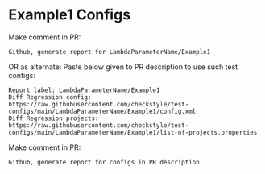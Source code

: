 # Example1 Configs
Make comment in PR:
```
Github, generate report for LambdaParameterName/Example1
```
OR as alternate:
Paste below given to PR description to use such test configs:
```
Report label: LambdaParameterName/Example1
Diff Regression config: https://raw.githubusercontent.com/checkstyle/test-configs/main/LambdaParameterName/Example1/config.xml
Diff Regression projects: https://raw.githubusercontent.com/checkstyle/test-configs/main/LambdaParameterName/Example1/list-of-projects.properties
```
Make comment in PR:
```
Github, generate report for configs in PR description
```
